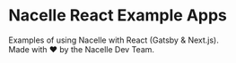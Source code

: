 # Nacelle React Example Apps

Examples of using Nacelle with React (Gatsby & Next.js).<br/>
Made with ❤️ by the Nacelle Dev Team.
